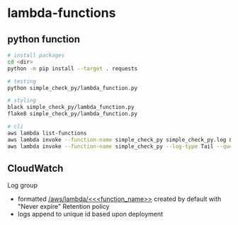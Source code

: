 # lambda-functions

## python function
```bash
# install packages
cd <dir>
python -m pip install --target . requests

# testing
python simple_check_py/lambda_function.py

# styling
black simple_check_py/lambda_function.py 
flake8 simple_check_py/lambda_function.py 

# cli
aws lambda list-functions
aws lambda invoke --function-name simple_check_py simple_check_py.log && cat simple_check_py.log
aws lambda invoke --function-name simple_check_py --log-type Tail --query 'LogResult' --output text |  base64 -d
```

## CloudWatch
Log group
* formatted [/aws/lambda/<<<function_name>>](https://us-east-2.console.aws.amazon.com/cloudwatch/home?region=us-east-2#logsV2:log-groups) created by default with "Never expire" Retention policy
* logs append to unique id based upon deployment
